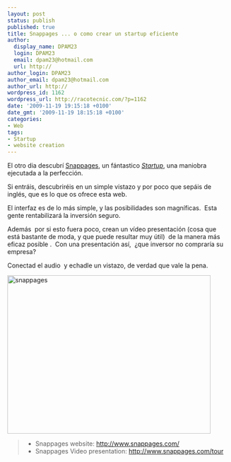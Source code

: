 ```yaml
---
layout: post
status: publish
published: true
title: Snappages ... o como crear un startup eficiente
author:
  display_name: DPAM23
  login: DPAM23
  email: dpam23@hotmail.com
  url: http://
author_login: DPAM23
author_email: dpam23@hotmail.com
author_url: http://
wordpress_id: 1162
wordpress_url: http://racotecnic.com/?p=1162
date: '2009-11-19 19:15:18 +0100'
date_gmt: '2009-11-19 18:15:18 +0100'
categories:
- Web
tags:
- Startup
- website creation
---
```


El otro dia descubrí <a rel="nofollow" href="http://www.snappages.com/" target="_blank">Snappages</a>, un fántastico <a rel="nofollow" href="http://es.wikipedia.org/wiki/Compa%C3%B1%C3%ADa_startup" target="_blank"><em>Startup</em></a>, una maniobra ejecutada a la perfección.

Si entráis, descubriréis en un simple vistazo y por poco que sepáis de inglés, que es lo que os ofrece esta web.

El interfaz es de lo más simple, y las posibilidades son magníficas.  Esta gente rentabilizará la inversión seguro.

Además  por si esto fuera poco, crean un vídeo presentación (cosa que está bastante de moda, y que puede resultar muy útil)  de la manera más eficaz posible .  Con una presentación así,  ¿que inversor no compraría su empresa?

Conectad el audio  y echadle un vistazo, de verdad que vale la pena.

<img class="aligncenter size-full wp-image-1164" title="snappages" src="{{ site.url }}/uploads/2009/11/snappages.png" alt="snappages" width="460" height="358" />
<blockquote>

<ul>
<li> Snappages website: <a rel="nofollow" href="http://www.snappages.com/" target="_blank">http://www.snappages.com/</a></li>
<li> Snappages Video presentation: <a rel="nofollow" href="http://www.snappages.com/tour" target="_blank">http://www.snappages.com/tour</a></li>
</ul>
</blockquote>
